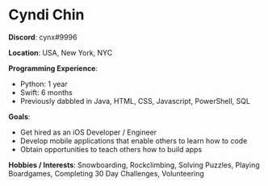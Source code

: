 # Cyndi Chin
**Discord**: cynx#9996

**Location**: USA, New York, NYC

**Programming Experience**: 

- Python: 1 year 
- Swift: 6 months
- Previously dabbled in Java, HTML, CSS, Javascript, PowerShell, SQL

**Goals**:

- Get hired as an iOS Developer / Engineer
- Develop mobile applications that enable others to learn how to code
- Obtain opportunities to teach others how to build apps

**Hobbies / Interests**: Snowboarding, Rockclimbing, Solving Puzzles, Playing Boardgames, Completing 30 Day Challenges, Volunteering